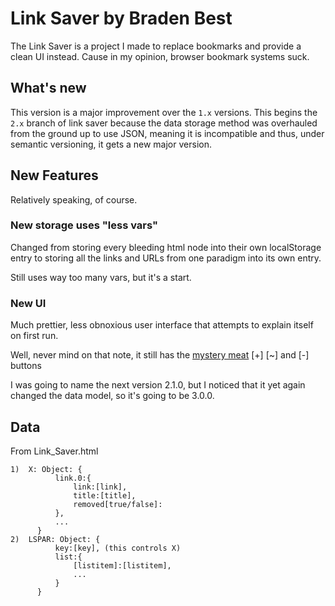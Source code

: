 # Link Saver by Braden Best

The Link Saver is a project I made to replace bookmarks and provide a clean UI instead. Cause in my opinion, browser bookmark systems suck.

## What's new

This version is a major improvement over the `1.x` versions. This begins the `2.x` branch of link saver because the data storage method was overhauled from the ground up to use JSON, meaning it is incompatible and thus, under semantic versioning, it gets a new major version.

## New Features

Relatively speaking, of course.

### New storage uses "less vars"

Changed from storing every bleeding html node into their own localStorage entry to storing all the links and URLs from one paradigm into its own entry.

Still uses way too many vars, but it's a start.

### New UI

Much prettier, less obnoxious user interface that attempts to explain itself on first run.

Well, never mind on that note, it still has the [mystery meat](http://en.wikipedia.org/wiki/Mystery_meat_navigation) [+] [~] and [-] buttons

I was going to name the next version 2.1.0, but I noticed that it yet again changed the data model, so it's going to be 3.0.0.

## Data

From Link_Saver.html

    1)	X: Object: {
		      link.0:{
			      link:[link],
			      title:[title],
			      removed[true/false]:
		      },
		      ...
	      }
    2)	LSPAR: Object: {
		      key:[key], (this controls X)
		      list:{
			      [listitem]:[listitem],
			      ...
		      }
	      }

